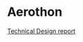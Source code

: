# Aerothon

[Technical Design report](https://drive.google.com/file/d/1yQL9YBgQin2vWLwjlMfxBBdwQ2-ycm_6/view?usp=drive_link)

